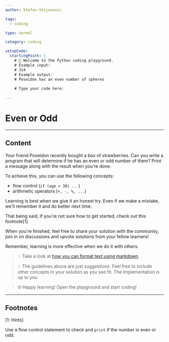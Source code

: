 ```yaml
---
author: Stefan-Stojanovic

tags:
  - coding

type: normal

category: coding

setupCode:
  startingPoint: |
    # 👋 Welcome to the Python coding playground. 
    # Example input:
    # 314
    # Example output:
    # Poseidon has an even number of spheres
    
    # Type your code here:
      
---
```


# Even or Odd

---

## Content

Your friend Poseidon recently bought a box of strawberries. Can you write a program that will determine if he has an even or odd number of them? Print a message along with the result when you're done.

To achieve this, you can use the following concepts:
- flow control (`if (age > 30) ...`)
- arithmetic operators (`+, -, %, ...`)

Learning is best when we give it an honest try. Even if we make a mistake, we'll remember it and do better next time.

That being said, if you're not sure how to get started, check out this footnote[1]. 

When you're finished, feel free to share your solution with the community, join in on discussions and upvote solutions from your fellow learners!

Remember, learning is more effective when we do it with others.

> 💡 Take a look at [how you can format text using markdown](https://www.enki.com/glossary/general/markdown-formatting).

> 💡 The guidelines above are just suggestions. Feel free to include other concepts in your solution as you see fit. The implementation is up to you.

> 🤓 Happy learning! Open the playground and start coding!

---

## Footnotes

[1: Hints]

Use a flow control statement to check and `print` if the number is even or odd.

